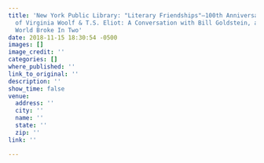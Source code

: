 ```yaml
---
title: 'New York Public Library: "Literary Friendships"—100th Anniversary of the Meeting
  of Virginia Woolf & T.S. Eliot: A Conversation with Bill Goldstein, author of The
  World Broke In Two'
date: 2018-11-15 18:30:54 -0500
images: []
image_credit: ''
categories: []
where_published: ''
link_to_original: ''
description: ''
show_time: false
venue:
  address: ''
  city: ''
  name: ''
  state: ''
  zip: ''
link: ''

---
```

